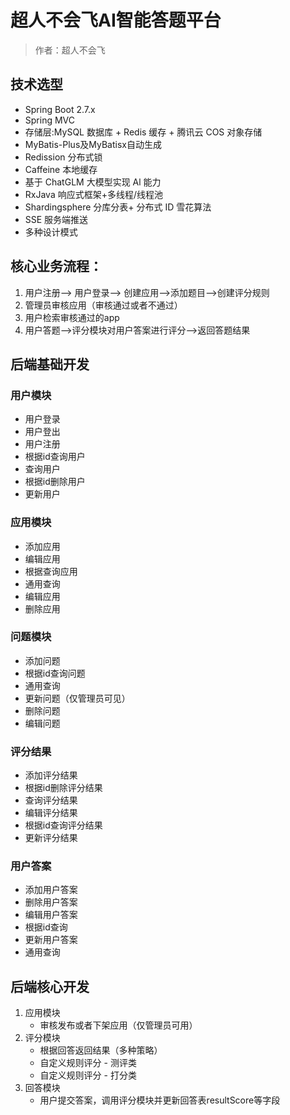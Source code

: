 # 超人不会飞AI智能答题平台

> 作者：超人不会飞

## 技术选型

- Spring Boot 2.7.x
- Spring MVC
- 存储层:MySQL 数据库 + Redis 缓存 + 腾讯云 COS 对象存储
- MyBatis-Plus及MyBatisx自动生成 
- Redission 分布式锁
- Caffeine 本地缓存
- 基于 ChatGLM 大模型实现 Al 能力
- RxJava 响应式框架+多线程/线程池
- Shardingsphere 分库分表+ 分布式 ID 雪花算法
- SSE 服务端推送
- 多种设计模式

## 核心业务流程：
1. 用户注册——> 用户登录——> 创建应用——>添加题目——>创建评分规则
2. 管理员审核应用（审核通过或者不通过）
3. 用户检索审核通过的app
4. 用户答题——>评分模块对用户答案进行评分——>返回答题结果

## 后端基础开发

### 用户模块
- 用户登录 
- 用户登出 
- 用户注册 
- 根据id查询用户 
- 查询用户 
- 根据id删除用户 
- 更新用户 
### 应用模块
- 添加应用 
- 编辑应用 
- 根据查询应用 
- 通用查询 
- 编辑应用 
- 删除应用 
### 问题模块
- 添加问题 
- 根据id查询问题 
- 通用查询 
- 更新问题（仅管理员可见）
- 删除问题 
- 编辑问题
### 评分结果
- 添加评分结果 
- 根据id删除评分结果 
- 查询评分结果 
- 编辑评分结果 
- 根据id查询评分结果 
- 更新评分结果 

### 用户答案
- 添加用户答案 
- 删除用户答案 
- 编辑用户答案 
- 根据id查询 
- 更新用户答案 
- 通用查询  

## 后端核心开发
1. 应用模块
   - 审核发布或者下架应用（仅管理员可用）
2. 评分模块
   - 根据回答返回结果（多种策略）
   - 自定义规则评分 - 测评类 
   - 自定义规则评分 - 打分类 
3. 回答模块
   - 用户提交答案，调用评分模块并更新回答表resultScore等字段


